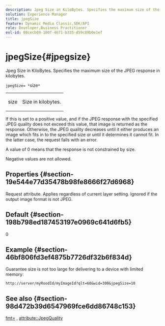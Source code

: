 ```yaml
---
description: Jpeg Size in KiloBytes. Specifies the maximum size of the JPEG response in kilobytes.
solution: Experience Manager
title: jpegSize
feature: Dynamic Media Classic,SDK/API
role: Developer,Business Practitioner
exl-id: 08cecb09-100f-4671-b335-d59c88b0e1ef
---
```

# jpegSize{#jpegsize}

Jpeg Size in KiloBytes. Specifies the maximum size of the JPEG response in kilobytes.

 `jpegSize= *`size`*`

<table id="simpletable_EC2A8D8B65854B45B9CB184DA1069355"> 
 <tr class="strow"> 
  <td class="stentry"> <p><span class="codeph"> <span class="varname"> size</span></span> </p> </td> 
  <td class="stentry"> <p>Size in kilobytes. </p></td> 
 </tr> 
</table>

If this is set to a positive value, and if the JPEG response with the specified JPEG quality does not exceed this value, that image is returned as the response. Otherwise, the JPEG quality decreases until it either produces an image which fits in to the specified size or until it determines it cannot fit. In the latter case, the request fails with an error.

A value of 0 means that the response is not constrained by size.

Negative values are not allowed.

## Properties {#section-19e544e77d35478b98fe8666f27d6968}

Request attribute. Applies regardless of current layer setting. Ignored if the output image format is not JPEG.

## Default {#section-198b798ed187453197e0969c641d6fb5}

0

## Example {#section-46bf806fd3ef4875b7726df32b6f834d}

Guarantee size is not too large for delivering to a device with limited memory:

`http://server/myRoodId/myImageId?qlt=60&wid=300&jpegSize=10`

## See also {#section-98d472b39d6547969fce6dd86748c153}

[fmt=](../../../../../is-api/http-ref/image-serving-api-ref/c-http-protocol-reference/c-command-reference/r-is-http-fmt.md#reference-cdf10043423b45ba9fe15157fb3ae37a) , [attribute::JpegQuality](../../../../../is-api/image-catalog/image-serving-api-ref/c-image-catalog-reference/c-attributes-reference/r-jpegquality.md#reference-4a879e7c46024c8a898a9fd226f9eb09)
